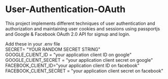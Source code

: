 # User-Authentication-OAuth
This project implements different techniques of user authentication and authorization and maintaining user cookies and sessions using  passportjs and Google &amp; Facebook OAuth 2.0 API for signup and login.

Add these in your .env file <br>
SECRET= "YOUR RANDOM SECRET STRING"<br>
GOOGLE_CLIENT_ID = "your application client ID on google"
<br>GOOGLE_CLIENT_SECRET = "your application client secret on google"
<br>FACEBOOK_CLIENT_ID="your application client ID on facebook"
<br>FACEBOOK_CLIENT_SECRET = "your application client secret on facebook"
